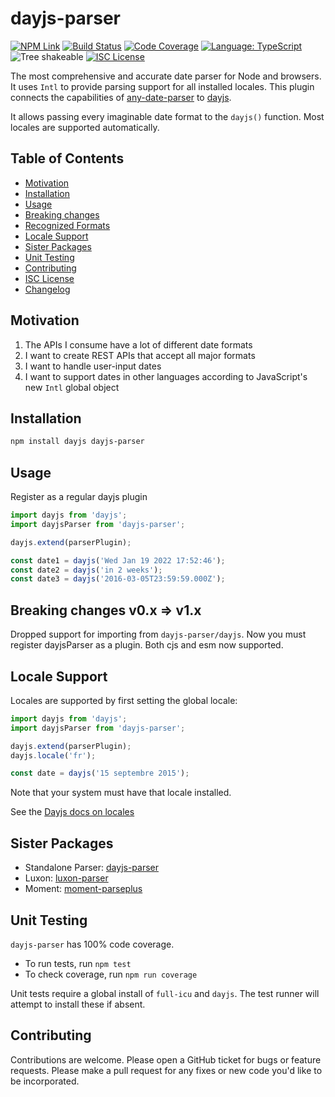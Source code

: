 # dayjs-parser

[![NPM Link](https://img.shields.io/npm/v/dayjs-parser?v=1.0.0)](https://npmjs.com/package/dayjs-parser)
[![Build Status](https://github.com/kensnyder/dayjs-parser/actions/workflows/workflow.yml/badge.svg?v=2.0.0-rc.1)](https://github.com/kensnyder/dayjs-parser/actions)
[![Code Coverage](https://codecov.io/gh/kensnyder/dayjs-parser/branch/main/graph/badge.svg?v=2.0.0-rc.1)](https://codecov.io/gh/kensnyder/dayjs-parser)
[![Language: TypeScript](https://badgen.net/static/language/TS?v=1.0.0)](https://github.com/search?q=repo:kensnyder/dayjs-parser++language:TypeScript&type=code)
![Tree shakeable](https://badgen.net/static/tree%20shakeable/yes/green?v=1.0.0)
[![ISC License](https://badgen.net/github/license/kensnyder/dayjs-parser?v=1.0.0)](https://opensource.org/licenses/ISC)

The most comprehensive and accurate date parser for Node and browsers. It uses
`Intl` to provide parsing support for all installed locales. This plugin 
connects the capabilities of 
[any-date-parser](https://npmjs.com/package/dany-date-parser) to
[dayjs](https://day.js.org).

It allows passing every imaginable date format to the `dayjs()` function. Most 
locales are supported automatically.

## Table of Contents

- [Motivation](#motivation)
- [Installation](#installation)
- [Usage](#usage)
- [Breaking changes](#breaking-changes-v0x--v1x)
- [Recognized Formats](http://npmjs.com/packages/dayjs-parser#recognized-formats)
- [Locale Support](#locale-support)
- [Sister Packages](#sister-packages)
- [Unit Testing](#unit-testing)
- [Contributing](#contributing)
- [ISC License](./LICENSE.md)
- [Changelog](./CHANGELOG.md)

## Motivation

1. The APIs I consume have a lot of different date formats
1. I want to create REST APIs that accept all major formats
1. I want to handle user-input dates
1. I want to support dates in other languages according to JavaScript's new
   `Intl` global object

## Installation

```bash
npm install dayjs dayjs-parser
```

## Usage

Register as a regular dayjs plugin

```js
import dayjs from 'dayjs';
import dayjsParser from 'dayjs-parser';

dayjs.extend(parserPlugin);

const date1 = dayjs('Wed Jan 19 2022 17:52:46');
const date2 = dayjs('in 2 weeks');
const date3 = dayjs('2016-03-05T23:59:59.000Z');
```

## Breaking changes v0.x => v1.x

Dropped support for importing from `dayjs-parser/dayjs`. Now you must register
dayjsParser as a plugin. Both cjs and esm now supported.

## Locale Support

Locales are supported by first setting the global locale:

```js
import dayjs from 'dayjs';
import dayjsParser from 'dayjs-parser';

dayjs.extend(parserPlugin);
dayjs.locale('fr');

const date = dayjs('15 septembre 2015');
```

Note that your system must have that locale installed.

See the [Dayjs docs on locales](https://day.js.org/docs/en/i18n/i18n)

## Sister Packages

- Standalone Parser:
  [dayjs-parser](http://npmjs.com/packages/dayjs-parser)
- Luxon: [luxon-parser](http://npmjs.com/package/luxon-parser)
- Moment: [moment-parseplus](http://npmjs.com/package/moment-parseplus)

## Unit Testing

`dayjs-parser` has 100% code coverage.

- To run tests, run `npm test`
- To check coverage, run `npm run coverage`

Unit tests require a global install of `full-icu` and `dayjs`. The test runner
will attempt to install these if absent.

## Contributing

Contributions are welcome. Please open a GitHub ticket for bugs or feature
requests. Please make a pull request for any fixes or new code you'd like to be
incorporated.
